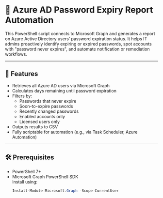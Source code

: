 # 🔐 Azure AD Password Expiry Report Automation

This PowerShell script connects to Microsoft Graph and generates a report on Azure Active Directory users’ password expiration status. It helps IT admins proactively identify expiring or expired passwords, spot accounts with "password never expires", and automate notification or remediation workflows.

---

## 🚀 Features

- Retrieves all Azure AD users via Microsoft Graph
- Calculates days remaining until password expiration
- Filters by:
  - Passwords that never expire
  - Soon-to-expire passwords
  - Recently changed passwords
  - Enabled accounts only
  - Licensed users only
- Outputs results to CSV
- Fully scriptable for automation (e.g., via Task Scheduler, Azure Automation)

---

## 🛠️ Prerequisites

- PowerShell 7+
- Microsoft Graph PowerShell SDK  
  Install using:
  ```powershell
  Install-Module Microsoft.Graph -Scope CurrentUser

